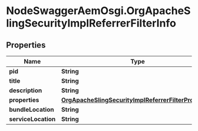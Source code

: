 # NodeSwaggerAemOsgi.OrgApacheSlingSecurityImplReferrerFilterInfo

## Properties

Name | Type | Description | Notes
------------ | ------------- | ------------- | -------------
**pid** | **String** |  | [optional] 
**title** | **String** |  | [optional] 
**description** | **String** |  | [optional] 
**properties** | [**OrgApacheSlingSecurityImplReferrerFilterProperties**](OrgApacheSlingSecurityImplReferrerFilterProperties.md) |  | [optional] 
**bundleLocation** | **String** |  | [optional] 
**serviceLocation** | **String** |  | [optional] 


